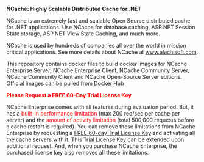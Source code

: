 **NCache: Highly Scalable Distributed Cache for .NET**

NCache is an extremely fast and scalable Open Source distributed cache for .NET applications. Use NCache for database caching, ASP.NET Session State storage, ASP.NET View State Caching, and much more.

NCache is used by hundreds of companies all over the world in mission critical applications. See more details about NCache at www.alachisoft.com.

This repository contains docker files to build docker images for NCache Enterprise Server, NCache Enterprise Client, NCache Community Server, NCache Community Client and NCache Open-Source Server editions. Official images can be pulled from <a href="https://hub.docker.com/r/alachisoft/ncache/" target="_blank">Docker Hub</a>

**<span style="color:red">Please Request a FREE 60-Day Trial License Key</span>**

NCache Enterprise comes with all features during evaluation period. But, it has a <span style="color:red">built-in performance limitation</span> (max 200 req/sec per cache per server) and the <span style="color:red">amount of activity limitation</span> (total 500,000 requests before a cache restart is required). You can remove these limitations from NCache Enterprise by requesting a <a href="http://www.alachisoft.com/request-trial.php/" target="_blank"> FREE 60-day Trial License Key</a> and activating all the cache servers with it. This Trial License Key can be extended upon additional request. And, when you purchase NCache Enterprise, the purchased license key also removes all these limitations.
